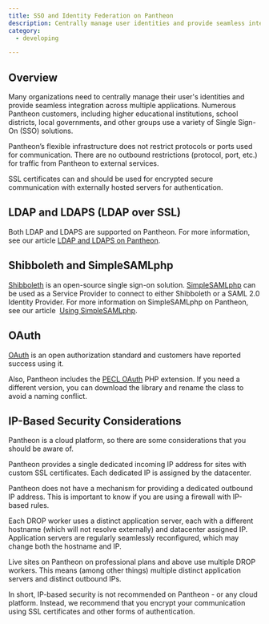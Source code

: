 ```yaml
---
title: SSO and Identity Federation on Pantheon
description: Centrally manage user identities and provide seamless integration across multiple applications.
category:
  - developing

---
```


## Overview
Many organizations need to centrally manage their user's identities and provide seamless integration across multiple applications. Numerous Pantheon customers, including higher educational institutions, school districts, local governments, and other groups use a variety of Single Sign-On (SSO) solutions.  

Pantheon’s flexible infrastructure does not restrict protocols or ports used for communication. There are no outbound restrictions (protocol, port, etc.) for traffic from Pantheon to external services.  
SSL certificates can and should be used for encrypted secure communication with externally hosted servers for authentication.

## LDAP and LDAPS (LDAP over SSL)

Both LDAP and LDAPS are supported on Pantheon. For more information, see our article [LDAP and LDAPS on Pantheon](/documentation/developing-on-pantheon/ldap-and-ldaps-on-pantheon/).

## Shibboleth and SimpleSAMLphp

[Shibboleth](http://shibboleth.net/) is an open-source single sign-on solution. [SimpleSAMLphp](http://simplesamlphp.org/) can be used as a Service Provider to connect to either Shibboleth or a SAML 2.0 Identity Provider. For more information on SimpleSAMLphp on Pantheon, see our article  [Using SimpleSAMLphp](http://helpdesk.getpantheon.com/customer/portal/articles/555188-using-simplesamlphp).

## OAuth

[OAuth](http://oauth.net/) is an open authorization standard and customers have reported success using it.  


Also, Pantheon includes the [PECL OAuth](http://us.php.net/oauth) PHP extension. If you need a different version, you can download the library and rename the class to avoid a naming conflict.

## IP-Based Security Considerations

Pantheon is a cloud platform, so there are some considerations that you should be aware of.  


Pantheon provides a single dedicated incoming IP address for sites with custom SSL certificates. Each dedicated IP is assigned by the datacenter.  


Pantheon does not have a mechanism for providing a dedicated outbound IP address. This is important to know if you are using a firewall with IP-based rules.  


Each DROP worker uses a distinct application server, each with a different hostname (which will not resolve externally) and datacenter assigned IP. Application servers are regularly seamlessly reconfigured, which may change both the hostname and IP.  


Live sites on Pantheon on professional plans and above use multiple DROP workers. This means (among other things) multiple distinct application servers and distinct outbound IPs.  


In short, IP-based security is not recommended on Pantheon - or any cloud platform. Instead, we recommend that you encrypt your communication using SSL certificates and other forms of authentication.
